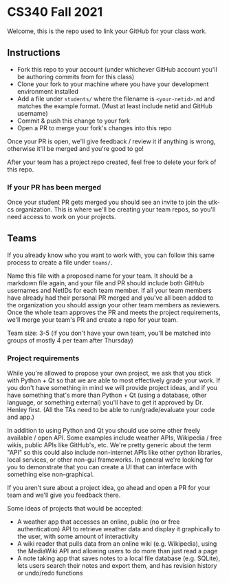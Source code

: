# CS340 Fall 2021

Welcome, this is the repo used to link your GitHub for your class work.

## Instructions

- Fork this repo to your account (under whichever GitHub account you'll be authoring commits from for this class)
- Clone your fork to your machine where you have your development environment installed
- Add a file under `students/` where the filename is `<your-netid>.md` and matches the example format. (Must at least include netid and GitHub username)
- Commit & push this change to your fork
- Open a PR to merge your fork's changes into this repo

Once your PR is open, we'll give feedback / review it if anything is wrong, otherwise it'll be merged and you're good to go!

After your team has a project repo created, feel free to delete your fork of this repo.

### If your PR has been merged

Once your student PR gets merged you should see an invite to join the utk-cs organization. This is where we'll be creating your team repos, so you'll need access to work on your projects.

## Teams

If you already know who you want to work with, you can follow this same process to create a file under `teams/`.

Name this file with a proposed name for your team. It should be a markdown file again, and your file and PR should include both GitHub usernames and NetIDs for each team member. If all your team members have already had their personal PR merged and you've all been added to the organization you should assign your other team members as reviewers. Once the whole team approves the PR and meets the project requirements, we'll merge your team's PR and create a repo for your team.

Team size: 3-5 (if you don't have your own team, you'll be matched into groups of mostly 4 per team after Thursday)

### Project requirements

While you're allowed to propose your own project, we ask that you stick with Python + Qt so that we are able to most effectively grade your work. If you don't have something in mind we will provide project ideas, and if you have something that's more than Python + Qt (using a database, other language, or something external) you'll have to get it approved by Dr. Henley first. (All the TAs need to be able to run/grade/evaluate your code and app.)

In addition to using Python and Qt you should use some other freely available / open API. Some examples include weather APIs, Wikipedia / free wikis, public APIs like GitHub's, etc. We're pretty generic about the term "API" so this could also include non-internet APIs like other python libraries, local services, or other non-gui frameworks. In general we're looking for you to demonstrate that you can create a UI that can interface with something else non-graphical.

If you aren't sure about a project idea, go ahead and open a PR for your team and we'll give you feedback there.

Some ideas of projects that would be accepted:

- A weather app that accesses an online, public (no or free authentication) API to retrieve weather data and display it graphically to the user, with some amount of interactivity
- A wiki reader that pulls data from an online wiki (e.g. Wikipedia), using the MediaWiki API and allowing users to do more than just read a page
- A note taking app that saves notes to a local file database (e.g. SQLite), lets users search their notes and export them, and has revision history or undo/redo functions
